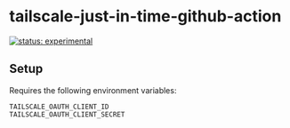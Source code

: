 # tailscale-just-in-time-github-action

[![status: experimental](https://img.shields.io/badge/status-experimental-blue)](https://tailscale.com/kb/1167/release-stages/#experimental)

## Setup

Requires the following environment variables:

```shell
TAILSCALE_OAUTH_CLIENT_ID
TAILSCALE_OAUTH_CLIENT_SECRET
```
